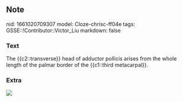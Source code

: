 ## Note
nid: 1661020709307
model: Cloze-chrisc-ff04e
tags: GSSE::!Contributor::Victor_Liu
markdown: false

### Text
The {{c2::transverse}} head of adductor pollicis arises from the whole length of the palmar border of the {{c1::third metacarpal}}.

### Extra
<img src= 
"F8SGcXD8C3dg3IiauW1Bog_N9fzgyysnd_Musculus_adductor_pollicis_1_copy.png">
